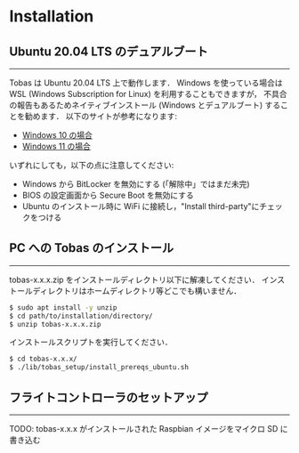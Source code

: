 # Installation

## Ubuntu 20.04 LTS のデュアルブート

---

Tobas は Ubuntu 20.04 LTS 上で動作します．
Windows を使っている場合は WSL (Windows Subscription for Linux) を利用することもできますが，
不具合の報告もあるためネイティブインストール (Windows とデュアルブート) することを勧めます．
以下のサイトが参考になります:

- <a href=https://guminote.sakura.ne.jp/archives/233 target="_blank">Windows 10 の場合</a>
- <a href=https://jp.minitool.com/partition-disk/windows-11-and-linux-dual-boot.html target="_blank">Windows 11 の場合</a>

いずれにしても，以下の点に注意してください:

- Windows から BitLocker を無効にする (「解除中」ではまだ未完)
- BIOS の設定画面から Secure Boot を無効にする
- Ubuntu のインストール時に WiFi に接続し，"Install third-party"にチェックをつける

## PC への Tobas のインストール

---

tobas-x.x.x.zip をインストールディレクトリ以下に解凍してください．
インストールディレクトリはホームディレクトリ等どこでも構いません．

```bash
$ sudo apt install -y unzip
$ cd path/to/installation/directory/
$ unzip tobas-x.x.x.zip
```

インストールスクリプトを実行してください．

```bash
$ cd tobas-x.x.x/
$ ./lib/tobas_setup/install_prereqs_ubuntu.sh
```

## フライトコントローラのセットアップ

---

TODO: tobas-x.x.x がインストールされた Raspbian イメージをマイクロ SD に書き込む

